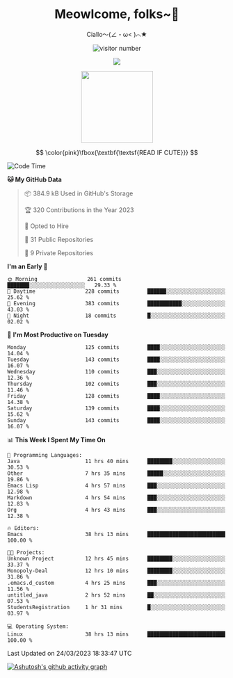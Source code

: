 <div align="center">
  <h1>Meowlcome, folks~👋</h1>
  <p>Ciallo～(∠・ω< )⌒★</p>
</div>

<p align="center">
  <img src="https://count.getloli.com/get/@Ziqi-Yang?theme=rule34" alt="visitor number" />
</p>

<p align="center">
  <img src="https://skillicons.dev/icons?i=rust,c,py,flutter,go,java,js,bash,linux,emacs" />
</p>
<p align="center">
  <img height="165" src="https://github-readme-stats.vercel.app/api?username=Ziqi-Yang&show_icons=true&include_all_commits=true&hide_border=true" />
</p>

$$
\color{pink}\fbox{\textbf{\textsf{READ IF CUTE}}}
$$

<!--START_SECTION:waka-->
![Code Time](http://img.shields.io/badge/Code%20Time-745%20hrs%2044%20mins-blue)

**🐱 My GitHub Data** 

> 📦 384.9 kB Used in GitHub's Storage 
 > 
> 🏆 320 Contributions in the Year 2023
 > 
> 💼 Opted to Hire
 > 
> 📜 31 Public Repositories 
 > 
> 🔑 9 Private Repositories 
 > 
**I'm an Early 🐤** 

```text
🌞 Morning                261 commits         ███████░░░░░░░░░░░░░░░░░░   29.33 % 
🌆 Daytime                228 commits         ██████░░░░░░░░░░░░░░░░░░░   25.62 % 
🌃 Evening                383 commits         ███████████░░░░░░░░░░░░░░   43.03 % 
🌙 Night                  18 commits          █░░░░░░░░░░░░░░░░░░░░░░░░   02.02 % 
```
📅 **I'm Most Productive on Tuesday** 

```text
Monday                   125 commits         ████░░░░░░░░░░░░░░░░░░░░░   14.04 % 
Tuesday                  143 commits         ████░░░░░░░░░░░░░░░░░░░░░   16.07 % 
Wednesday                110 commits         ███░░░░░░░░░░░░░░░░░░░░░░   12.36 % 
Thursday                 102 commits         ███░░░░░░░░░░░░░░░░░░░░░░   11.46 % 
Friday                   128 commits         ████░░░░░░░░░░░░░░░░░░░░░   14.38 % 
Saturday                 139 commits         ████░░░░░░░░░░░░░░░░░░░░░   15.62 % 
Sunday                   143 commits         ████░░░░░░░░░░░░░░░░░░░░░   16.07 % 
```


📊 **This Week I Spent My Time On** 

```text
💬 Programming Languages: 
Java                     11 hrs 40 mins      ████████░░░░░░░░░░░░░░░░░   30.53 % 
Other                    7 hrs 35 mins       █████░░░░░░░░░░░░░░░░░░░░   19.86 % 
Emacs Lisp               4 hrs 57 mins       ███░░░░░░░░░░░░░░░░░░░░░░   12.98 % 
Markdown                 4 hrs 54 mins       ███░░░░░░░░░░░░░░░░░░░░░░   12.83 % 
Org                      4 hrs 43 mins       ███░░░░░░░░░░░░░░░░░░░░░░   12.38 % 

🔥 Editors: 
Emacs                    38 hrs 13 mins      █████████████████████████   100.00 % 

🐱‍💻 Projects: 
Unknown Project          12 hrs 45 mins      ████████░░░░░░░░░░░░░░░░░   33.37 % 
Monopoly-Deal            12 hrs 10 mins      ████████░░░░░░░░░░░░░░░░░   31.86 % 
.emacs.d_custom          4 hrs 25 mins       ███░░░░░░░░░░░░░░░░░░░░░░   11.56 % 
untitled_java            2 hrs 52 mins       ██░░░░░░░░░░░░░░░░░░░░░░░   07.53 % 
StudentsRegistration     1 hr 31 mins        █░░░░░░░░░░░░░░░░░░░░░░░░   03.97 % 

💻 Operating System: 
Linux                    38 hrs 13 mins      █████████████████████████   100.00 % 
```


 Last Updated on 24/03/2023 18:33:47 UTC
<!--END_SECTION:waka-->


[![Ashutosh's github activity graph](https://github-readme-activity-graph.cyclic.app/graph?username=Ziqi-Yang&theme=github)](https://github.com/ashutosh00710/github-readme-activity-graph)
